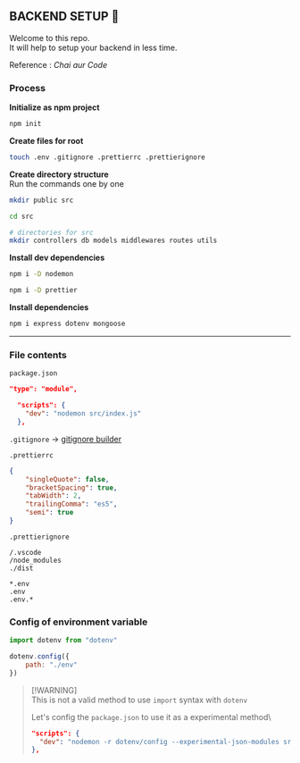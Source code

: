 ## BACKEND SETUP 🚀

Welcome to this repo.<br/>
It will help to setup your backend in less time.

Reference : *Chai aur Code*

### Process
**Initialize as npm project**
```bash
npm init
```
**Create files for root**
```bash
touch .env .gitignore .prettierrc .prettierignore
```
**Create directory structure**<br/>
Run the commands one by one
```bash
mkdir public src

cd src

# directories for src
mkdir controllers db models middlewares routes utils
```

**Install dev dependencies**
```bash
npm i -D nodemon

npm i -D prettier
```

**Install dependencies**
```bash
npm i express dotenv mongoose
```

***
### File contents
`package.json`
```json
"type": "module",
```
```json
  "scripts": {
    "dev": "nodemon src/index.js"
  },
```

`.gitignore` -> 
[gitignore builder](https://mrkandreev.name/snippets/gitignore-generator/)


`.prettierrc`
```json
{
    "singleQuote": false,
    "bracketSpacing": true,
    "tabWidth": 2,
    "trailingComma": "es5",
    "semi": true
}
```

`.prettierignore`
```
/.vscode
/node_modules
./dist

*.env
.env
.env.*
```

### Config of environment variable
```js
import dotenv from "dotenv"

dotenv.config({
    path: "./env"
})
```
> [!WARNING]\
> This is not a valid method to use `import` syntax with `dotenv`
> 
> Let's config the `package.json` to use it as a experimental method\
> ```json
> "scripts": {
>   "dev": "nodemon -r dotenv/config --experimental-json-modules src/index.js"
> },
